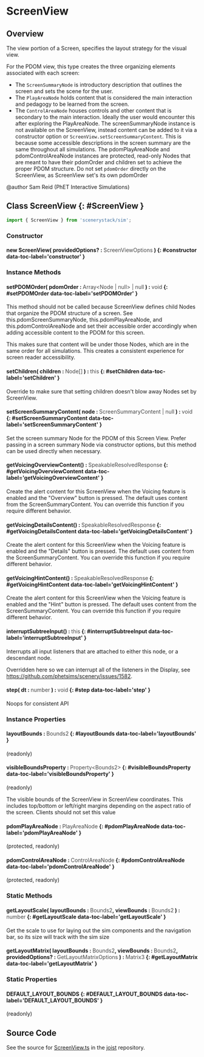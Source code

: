 # ScreenView

## Overview

The view portion of a Screen, specifies the layout strategy for the visual view.

For the PDOM view, this type creates  the three organizing elements associated with each screen:
- The `ScreenSummaryNode` is introductory description that outlines the screen and sets the scene for the user.
- The `PlayAreaNode` holds content that is considered the main interaction and pedagogy to be learned from the screen.
- The `ControlAreaNode` houses controls and other content that is secondary to the main interaction. Ideally the user
      would encounter this after exploring the PlayAreaNode.
The screenSummaryNode instance is not available on the ScreenView, instead content can be added to it via a constructor
option or `ScreenView.setScreenSummaryContent`. This is because some accessible descriptions in the screen summary
are the same throughout all simulations. The pdomPlayAreaNode and pdomControlAreaNode instances are protected, read-only Nodes
that are meant to have their pdomOrder and children set to achieve the proper PDOM structure. Do not set
`pdomOrder` directly on the ScreenView, as ScreenView set's its own pdomOrder

@author Sam Reid (PhET Interactive Simulations)

## Class ScreenView {: #ScreenView }


```js
import { ScreenView } from 'scenerystack/sim';
```
### Constructor

#### new ScreenView( providedOptions? : <span style="font-weight: 400; opacity: 80%;">ScreenViewOptions</span> ) {: #constructor data-toc-label='constructor' }

### Instance Methods

#### setPDOMOrder( pdomOrder : <span style="font-weight: 400; opacity: 80%;">Array&lt;Node | null&gt; | null</span> ) : <span style="font-weight: 400; opacity: 80%;">void</span> {: #setPDOMOrder data-toc-label='setPDOMOrder' }

This method should not be called because ScreenView defines child Nodes that organize the PDOM structure of a
screen. See this.pdomScreenSummaryNode, this.pdomPlayAreaNode, and this.pdomControlAreaNode and set their accessible
order accordingly when adding accessible content to the PDOM for this screen.

This makes sure that content will be under those Nodes, which are in the same order for all simulations. This
creates a consistent experience for screen reader accessibility.

#### setChildren( children : <span style="font-weight: 400; opacity: 80%;">Node[]</span> ) : <span style="font-weight: 400; opacity: 80%;">this</span> {: #setChildren data-toc-label='setChildren' }

Override to make sure that setting children doesn't blow away Nodes set by ScreenView.

#### setScreenSummaryContent( node : <span style="font-weight: 400; opacity: 80%;">ScreenSummaryContent | null</span> ) : <span style="font-weight: 400; opacity: 80%;">void</span> {: #setScreenSummaryContent data-toc-label='setScreenSummaryContent' }

Set the screen summary Node for the PDOM of this Screen View. Prefer passing in a screen summary Node via
constructor options, but this method can be used directly when necessary.

#### getVoicingOverviewContent() : <span style="font-weight: 400; opacity: 80%;">SpeakableResolvedResponse</span> {: #getVoicingOverviewContent data-toc-label='getVoicingOverviewContent' }

Create the alert content for this ScreenView when the Voicing feature is enabled and the "Overview" button
is pressed.
The default uses content from the ScreenSummaryContent. You can override this function if you require different behavior.

#### getVoicingDetailsContent() : <span style="font-weight: 400; opacity: 80%;">SpeakableResolvedResponse</span> {: #getVoicingDetailsContent data-toc-label='getVoicingDetailsContent' }

Create the alert content for this ScreenView when the Voicing feature is enabled and the "Details" button is
pressed.
The default uses content from the ScreenSummaryContent. You can override this function if you require different behavior.

#### getVoicingHintContent() : <span style="font-weight: 400; opacity: 80%;">SpeakableResolvedResponse</span> {: #getVoicingHintContent data-toc-label='getVoicingHintContent' }

Create the alert content for this ScreenView when the Voicing feature is enabled and the "Hint" button is pressed.
The default uses content from the ScreenSummaryContent. You can override this function if you require different behavior.

#### interruptSubtreeInput() : <span style="font-weight: 400; opacity: 80%;">this</span> {: #interruptSubtreeInput data-toc-label='interruptSubtreeInput' }

Interrupts all input listeners that are attached to either this node, or a descendant node.

Overridden here so we can interrupt all of the listeners in the Display, see
https://github.com/phetsims/scenery/issues/1582.

#### step( dt : <span style="font-weight: 400; opacity: 80%;">number</span> ) : <span style="font-weight: 400; opacity: 80%;">void</span> {: #step data-toc-label='step' }

Noops for consistent API

### Instance Properties

#### layoutBounds : <span style="font-weight: 400; opacity: 80%;">Bounds2</span> {: #layoutBounds data-toc-label='layoutBounds' }

(readonly)

#### visibleBoundsProperty : <span style="font-weight: 400; opacity: 80%;">Property&lt;Bounds2&gt;</span> {: #visibleBoundsProperty data-toc-label='visibleBoundsProperty' }

(readonly)

The visible bounds of the ScreenView in ScreenView coordinates.  This includes top/bottom or left/right margins
depending on the aspect ratio of the screen. Clients should not set this value

#### pdomPlayAreaNode : <span style="font-weight: 400; opacity: 80%;">PlayAreaNode</span> {: #pdomPlayAreaNode data-toc-label='pdomPlayAreaNode' }

(protected, readonly)

#### pdomControlAreaNode : <span style="font-weight: 400; opacity: 80%;">ControlAreaNode</span> {: #pdomControlAreaNode data-toc-label='pdomControlAreaNode' }

(protected, readonly)

### Static Methods

#### getLayoutScale( layoutBounds : <span style="font-weight: 400; opacity: 80%;">Bounds2</span>, viewBounds : <span style="font-weight: 400; opacity: 80%;">Bounds2</span> ) : <span style="font-weight: 400; opacity: 80%;">number</span> {: #getLayoutScale data-toc-label='getLayoutScale' }

Get the scale to use for laying out the sim components and the navigation bar, so its size will track
with the sim size

#### getLayoutMatrix( layoutBounds : <span style="font-weight: 400; opacity: 80%;">Bounds2</span>, viewBounds : <span style="font-weight: 400; opacity: 80%;">Bounds2</span>, providedOptions? : <span style="font-weight: 400; opacity: 80%;">GetLayoutMatrixOptions</span> ) : <span style="font-weight: 400; opacity: 80%;">Matrix3</span> {: #getLayoutMatrix data-toc-label='getLayoutMatrix' }

### Static Properties

#### DEFAULT_LAYOUT_BOUNDS {: #DEFAULT_LAYOUT_BOUNDS data-toc-label='DEFAULT_LAYOUT_BOUNDS' }

(readonly)



## Source Code

See the source for [ScreenView.ts](https://github.com/phetsims/joist/blob/main/js/ScreenView.ts) in the [joist](https://github.com/phetsims/joist) repository.
